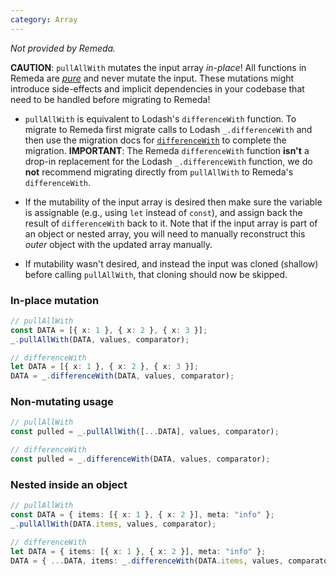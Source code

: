 ```yaml
---
category: Array
---
```


_Not provided by Remeda._

**CAUTION**: `pullAllWith` mutates the input array _in-place_! All functions in
Remeda are [_pure_](https://en.wikipedia.org/wiki/Pure_function) and never
mutate the input. These mutations might introduce side-effects and implicit
dependencies in your codebase that need to be handled before migrating to
Remeda!

- `pullAllWith` is equivalent to Lodash's `differenceWith` function. To migrate
  to Remeda first migrate calls to Lodash `_.differenceWith` and then use the
  migration docs for [`differenceWith`](/#differenceWith) to complete the
  migration. **IMPORTANT**: The Remeda `differenceWith` function **isn't** a
  drop-in replacement for the Lodash `_.differenceWith` function, we do **not**
  recommend migrating directly from `pullAllWith` to Remeda's `differenceWith`.

- If the mutability of the input array is desired then make sure the variable is
  assignable (e.g., using `let` instead of `const`), and assign back the result
  of `differenceWith` back to it. Note that if the input array is part of an
  object or nested array, you will need to manually reconstruct this _outer_
  object with the updated array manually.

- If mutability wasn't desired, and instead the input was cloned (shallow)
  before calling `pullAllWith`, that cloning should now be skipped.

### In-place mutation

```ts
// pullAllWith
const DATA = [{ x: 1 }, { x: 2 }, { x: 3 }];
_.pullAllWith(DATA, values, comparator);

// differenceWith
let DATA = [{ x: 1 }, { x: 2 }, { x: 3 }];
DATA = _.differenceWith(DATA, values, comparator);
```

### Non-mutating usage

```ts
// pullAllWith
const pulled = _.pullAllWith([...DATA], values, comparator);

// differenceWith
const pulled = _.differenceWith(DATA, values, comparator);
```

### Nested inside an object

```ts
// pullAllWith
const DATA = { items: [{ x: 1 }, { x: 2 }], meta: "info" };
_.pullAllWith(DATA.items, values, comparator);

// differenceWith
let DATA = { items: [{ x: 1 }, { x: 2 }], meta: "info" };
DATA = { ...DATA, items: _.differenceWith(DATA.items, values, comparator) };
```
